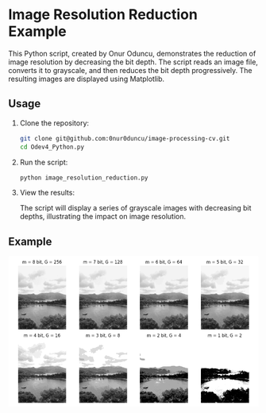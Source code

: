 # Image Resolution Reduction Example

This Python script, created by Onur Oduncu, demonstrates the reduction of image resolution by decreasing the bit depth. The script reads an image file, converts it to grayscale, and then reduces the bit depth progressively. The resulting images are displayed using Matplotlib.

## Usage

1. Clone the repository:

   ```bash
   git clone git@github.com:0nur0duncu/image-processing-cv.git
   cd Odev4_Python.py
   ```

2. Run the script:

   ```bash
   python image_resolution_reduction.py
   ```

3. View the results:

   The script will display a series of grayscale images with decreasing bit depths, illustrating the impact on image resolution.

## Example

![Image Resolution Reduction](./images/Figure_1.png)
